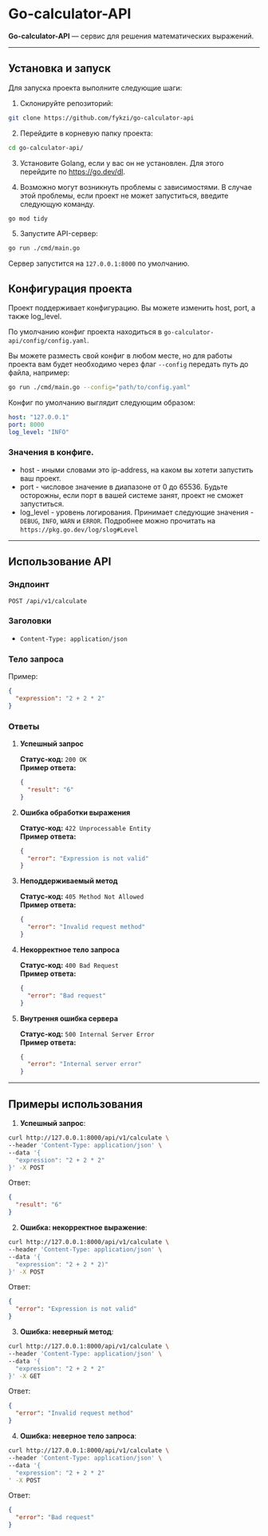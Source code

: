 # Go-calculator-API

**Go-calculator-API** — сервис для решения математических выражений.

---

## Установка и запуск

Для запуска проекта выполните следующие шаги:

1. Склонируйте репозиторий:

```bash
git clone https://github.com/fykzi/go-calculator-api
```

2. Перейдите в корневую папку проекта:

```bash
cd go-calculator-api/
```
  
3. Установите Golang, если у вас он не установлен. Для этого перейдите по https://go.dev/dl.

4. Возможно могут возникнуть проблемы с зависимостями. В случае этой проблемы, если проект не может запуститься, введите следующую команду.

```bash
go mod tidy
```
5. Запустите API-сервер:

```bash
go run ./cmd/main.go
```

Сервер запустится на `127.0.0.1:8000` по умолчанию.

## Конфигурация проекта

Проект поддерживает конфигурацию. Вы можете изменить host, port, а также log_level.

По умолчанию конфиг проекта находиться в `go-calculator-api/config/config.yaml`.

Вы можете разместь свой конфиг в любом месте, но для работы проекта вам будет необходимо через флаг `--config` передать путь до файла, например:

```bash
go run ./cmd/main.go --config="path/to/config.yaml"
```

Конфиг по умолчанию выглядит следующим образом:

```yaml
host: "127.0.0.1"
port: 8000
log_level: "INFO"
```
### Значения в конфиге.
- host - иными словами это ip-address, на каком вы хотети запустить ваш проект.
- port - числовое значение в диапазоне от 0 до 65536. Будьте осторожны, если порт в вашей системе занят, проект не сможет запуститься.
- log_level - уровень логирования. Принимает следующие значения - `DEBUG`, `INFO`, `WARN` и `ERROR`. Подробнее можно прочитать на `https://pkg.go.dev/log/slog#Level`

---

## Использование API

### Эндпоинт

```
POST /api/v1/calculate
```

### Заголовки

- `Content-Type: application/json`

### Тело запроса

Пример:

```json
{
  "expression": "2 + 2 * 2"
}
```

### Ответы

1. **Успешный запрос**

   **Статус-код:** `200 OK`  
   **Пример ответа:**

   ```json
   {
     "result": "6"
   }
   ```

2. **Ошибка обработки выражения**

   **Статус-код:** `422 Unprocessable Entity`  
   **Пример ответа:**

   ```json
   {
     "error": "Expression is not valid"
   }
   ```

3. **Неподдерживаемый метод**

   **Статус-код:** `405 Method Not Allowed`  
   **Пример ответа:**

   ```json
   {
     "error": "Invalid request method"
   }
   ```

4. **Некорректное тело запроса**

   **Статус-код:** `400 Bad Request`  
   **Пример ответа:**

   ```json
   {
     "error": "Bad request"
   }
   ```
5. **Внутрення ошибка сервера**

   **Статус-код:** `500 Internal Server Error`  
   **Пример ответа:**

   ```json
   {
     "error": "Internal server error"
   }
   ```

---

## Примеры использования

1. **Успешный запрос**:

```bash
curl http://127.0.0.1:8000/api/v1/calculate \
--header 'Content-Type: application/json' \
--data '{
  "expression": "2 + 2 * 2"
}' -X POST
```

Ответ:

```json
{
  "result": "6"
}
```

2. **Ошибка: некорректное выражение**:

```bash
curl http://127.0.0.1:8000/api/v1/calculate \
--header 'Content-Type: application/json' \
--data '{
  "expression": "2 + 2 * 2)"
}' -X POST
```

Ответ:

```json
{
  "error": "Expression is not valid"
}
```

3. **Ошибка: неверный метод**:

```bash
curl http://127.0.0.1:8000/api/v1/calculate \
--header 'Content-Type: application/json' \
--data '{
  "expression": "2 + 2 * 2"
}' -X GET
```

Ответ:

```json
{
  "error": "Invalid request method"
}
```

4. **Ошибка: неверное тело запроса**:

```bash
curl http://127.0.0.1:8000/api/v1/calculate \
--header 'Content-Type: application/json' \
--data '{
  "expression": "2 + 2 * 2"
' -X POST
```

Ответ:

```json
{
  "error": "Bad request"
}
```
